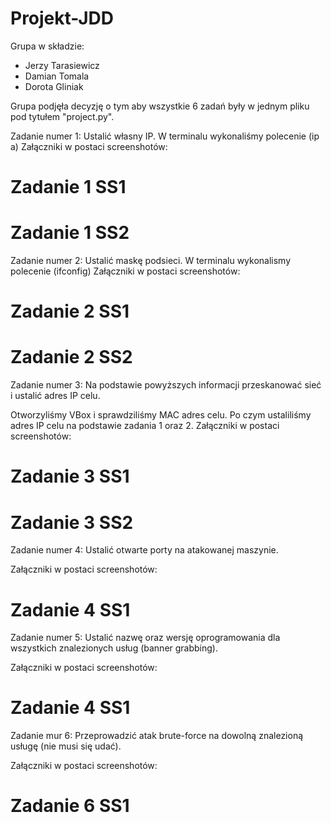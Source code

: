# Projekt-JDD

Grupa w składzie:
- Jerzy Tarasiewicz
- Damian Tomala
- Dorota Gliniak

Grupa podjęła decyzję o tym aby wszystkie 6 zadań były w jednym pliku pod tytułem "project.py".

Zadanie numer 1:
Ustalić własny IP.
W terminalu wykonaliśmy polecenie (ip a)
Załączniki w postaci screenshotów:
# Zadanie 1 SS1
# Zadanie 1 SS2

Zadanie numer 2:
Ustalić maskę podsieci.
W terminalu wykonalismy polecenie (ifconfig)
Załączniki w postaci screenshotów:
# Zadanie 2 SS1
# Zadanie 2 SS2

Zadanie numer 3:
Na podstawie powyższych informacji przeskanować sieć i ustalić adres IP celu.

Otworzyliśmy VBox i sprawdziliśmy MAC adres celu. Po czym ustaliliśmy adres IP celu na podstawie zadania 1 oraz 2.
Załączniki w postaci screenshotów:
# Zadanie 3 SS1
# Zadanie 3 SS2

Zadanie numer 4:
Ustalić otwarte porty na atakowanej maszynie.

Załączniki w postaci screenshotów:
# Zadanie 4 SS1

Zadanie numer 5:
Ustalić nazwę oraz wersję oprogramowania dla wszystkich znalezionych usług (banner grabbing).

Załączniki w postaci screenshotów:
# Zadanie 4 SS1

Zadanie mur 6:
Przeprowadzić atak brute-force na dowolną znalezioną usługę (nie musi się udać).

Załączniki w postaci screenshotów:
# Zadanie 6 SS1
